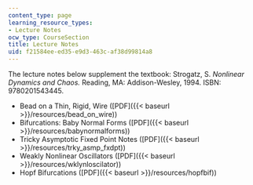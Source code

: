 ```yaml
---
content_type: page
learning_resource_types:
- Lecture Notes
ocw_type: CourseSection
title: Lecture Notes
uid: f21584ee-ed35-e9d3-463c-af38d99814a8
---
```


The lecture notes below supplement the textbook: Strogatz, S. _Nonlinear Dynamics and Chaos._ Reading, MA: Addison-Wesley, 1994. ISBN: 9780201543445.

*   Bead on a Thin, Rigid, Wire ([PDF]({{< baseurl >}}/resources/bead_on_wire))
*   Bifurcations: Baby Normal Forms ([PDF]({{< baseurl >}}/resources/babynormalforms))
*   Tricky Asymptotic Fixed Point Notes ([PDF]({{< baseurl >}}/resources/trky_asmp_fxdpt))
*   Weakly Nonlinear Oscillators ([PDF]({{< baseurl >}}/resources/wklynloscilator))
*   Hopf Bifurcations ([PDF]({{< baseurl >}}/resources/hopfbif))